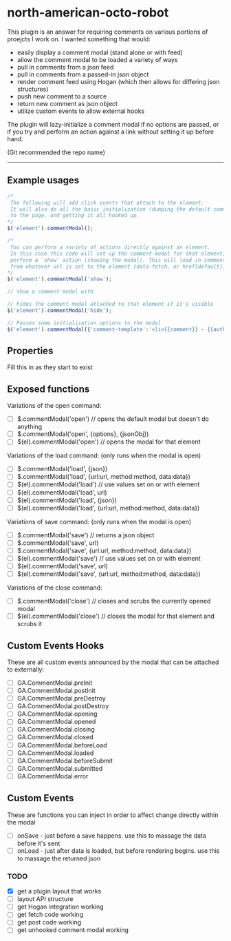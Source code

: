 north-american-octo-robot
=========================

This plugin is an answer for requiring comments on various portions of proejcts I work on. I wanted something that would:

 - easily display a comment modal (stand alone or with feed)
 - allow the comment modal to be loaded a variety of ways
 - pull in comments from a json feed
 - pull in comments from a passed-in json object
 - render comment feed using Hogan (which then allows for differing json structures)
 - push new comment to a source
 - return new comment as json object
 - utilize custom events to allow external hooks
 
The plugin will lazy-initialize a comment modal if no options are passed, or if you try and perform an action against a link without setting it up before hand.

(Git recommended the repo name)

------------

## Example usages

```javascript
/* 
 The following will add click events that attach to the element.
 It will also do all the basic initialization (dumping the default comment modal
 to the page, and getting it all hooked up.
*/
$('element').commentModal();

/* 
 You can perform a variety of actions directly against an element.
 In this case this code will set up the comment modal for that element, and then 
 perform a 'show' action (showing the modal). This will load in comments
 from whatever url is set to the element (data-fetch, or href[default]).
*/
$('element').commentModal('show');

// show a comment modal with 

// hides the comment modal attached to that element if it's visible
$('element').commentModal('hide');

// Passes some initialization options to the modal
$('element').commentModal({'comment-template':'<li>{{comment}} - {{author}}</li>'});
```

## Properties
Fill this in as they start to exist

## Exposed functions

Variations of the open command:
- [ ] $.commentModal('open') // opens the default modal but doesn't do anything
- [ ] $.commentModal('open', {options}, {jsonObj})
- [ ] $(el).commentModal('open') // opens the modal for that element

Variations of the load command: (only runs when the modal is open)
- [ ] $.commentModal('load', {json})
- [ ] $.commentModal('load', {url:url, method:method, data:data})
- [ ] $(el).commentModal('load') // use values set on or with element
- [ ] $(el).commentModal('load', url)
- [ ] $(el).commentModal('load', {json})
- [ ] $(el).commentModal('load', {url:url, method:method, data:data})

Variations of save command: (only runs when the modal is open)
- [ ] $.commentModal('save') // returns a json object
- [ ] $.commentModal('save', url)
- [ ] $.commentModal('save', {url:url, method:method, data:data})
- [ ] $(el).commentModal('save') // use values set on or with element
- [ ] $(el).commentModal('save', url)
- [ ] $(el).commentModal('save', {url:url, method:method, data:data})

Variations of the close command:
- [ ] $.commentModal('close') // closes and scrubs the currently opened modal
- [ ] $(el).commentModal('close') // closes the modal for that element and scrubs it

## Custom Events Hooks
These are all custom events announced by the modal that can be attached to externally:

- [ ] GA.CommentModal.preInit
- [ ] GA.CommentModal.postInit
- [ ] GA.CommentModal.preDestroy
- [ ] GA.CommentModal.postDestroy
- [ ] GA.CommentModal.opening
- [ ] GA.CommentModal.opened
- [ ] GA.CommentModal.closing
- [ ] GA.CommentModal.closed
- [ ] GA.CommentModal.beforeLoad
- [ ] GA.CommentModal.loaded
- [ ] GA.CommentModal.beforeSubmit
- [ ] GA.CommentModal.submitted
- [ ] GA.CommentModal.error

## Custom Events
These are functions you can inject in order to affect change directly within the modal
- [ ] onSave - just before a save happens. use this to massage the data before it's sent
- [ ] onLoad - just after data is loaded, but before rendering begins. use this to massage the returned json

### TODO
- [x] get a plugin layout that works
- [ ] layout API structure
- [ ] get Hogan integration working
- [ ] get fetch code working
- [ ] get post code working
- [ ] get unhooked comment modal working
